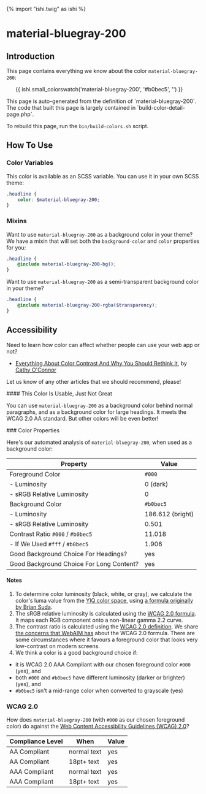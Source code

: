 {% import "ishi.twig" as ishi %}
# material-bluegray-200

## Introduction

This page contains everything we know about the color `material-bluegray-200`:

<div class="grid">
    <div class="cell">
        <div class="swatch">
            <ul>
                {{ ishi.small_colorswatch('material-bluegray-200', '#b0bec5', '') }}
            </ul>
        </div>
    </div>
</div>

<div class="callout attention" markdown="1">
This page is auto-generated from the definition of `material-bluegray-200`. The code that built this page is largely contained in `build-color-detail-page.php`.

To rebuild this page, run the `bin/build-colors.sh` script.
</div>

## How To Use

### Color Variables

This color is available as an SCSS variable. You can use it in your own SCSS theme:

```scss
.headline {
    color: $material-bluegray-200;
}
```

### Mixins

Want to use `material-bluegray-200` as a background color in your theme? We have a mixin that will set both the `background-color` and `color` properties for you:

```scss
.headline {
    @include material-bluegray-200-bg();
}
```

Want to use `material-bluegray-200` as a semi-transparent background color in your theme?

```scss
.headline {
    @include material-bluegray-200-rgba($transparency);
}
```

## Accessibility

Need to learn how color can affect whether people can use your web app or not?

* [Everything About Color Contrast And Why You Should Rethink It](https://www.smashingmagazine.com/2014/10/color-contrast-tips-and-tools-for-accessibility/), by [Cathy O'Connor](http://www.twitter.com/cagocon)

Let us know of any other articles that we should recommend, please!
<div class="callout warning" markdown="1">
#### This Color Is Usable, Just Not Great

You can use `material-bluegray-200` as a background color behind normal paragraphs, and as a background color for large headings. It meets the WCAG 2.0 AA standard. But other colors will be even better!
</div>
### Color Properties

Here's our automated analysis of `material-bluegray-200`, when used as a background color:

Property | Value
---------|------
Foreground Color | `#000`
- Luminosity | 0 (dark)
- sRGB Relative Luminosity | 0
Background Color | `#b0bec5`
- Luminosity | 186.612 (bright)
- sRGB Relative Luminosity | 0.501
Contrast Ratio `#000` / `#b0bec5` | 11.018
- If We Used `#fff` / `#b0bec5` | 1.906
Good Background Choice For Headings? | yes
Good Background Choice For Long Content? | yes

#### Notes

1. To determine color luminosity (black, white, or gray), we calculate the color's luma value from the [YIQ color space](https://en.wikipedia.org/wiki/YIQ), using [a formula originally by Brian Suda](https://24ways.org/2010/calculating-color-contrast/).
1. The sRGB relative luminosity is calculated using the [WCAG 2.0 formula](https://www.w3.org/TR/WCAG20/#relativeluminancedef). It maps each RGB component onto a non-linear gamma 2.2 curve.
1. The contrast ratio is calculated using the [WCAG 2.0 definition](https://www.w3.org/TR/2008/REC-WCAG20-20081211/#contrast-ratiodef). We share [the concerns that WebAIM has](http://webaim.org/blog/wcag-2-1-feedback/) about the WCAG 2.0 formula. There are some circumstances where it favours a foreground color that looks very low-contrast on modern screens.
1. We think a color is a good background choice if:
  - it is WCAG 2.0 AAA Compliant with our chosen foreground color `#000` (yes), and
  - both `#000` and `#b0bec5` have different luminosity (darker or brighter) (yes), and
  - `#b0bec5` isn't a mid-range color when converted to grayscale (yes)

### WCAG 2.0

How does `material-bluegray-200` (with `#000` as our chosen foreground color) do against the [Web Content Accessibility Guidelines (WCAG) 2.0](https://www.w3.org/TR/WCAG20/)?

Compliance Level | When | Value
-----------------|------|------
AA Compliant | normal text | yes
AA Compliant | 18pt+ text | yes
AAA Compliant | normal text | yes
AAA Compliant | 18pt+ text | yes